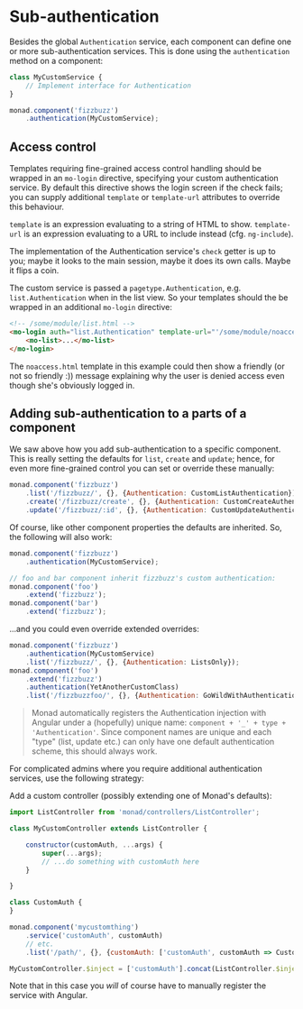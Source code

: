 # Sub-authentication
Besides the global `Authentication` service, each component can define one or
more sub-authentication services. This is done using the `authentication` method
on a component:

```javascript
class MyCustomService {
    // Implement interface for Authentication
}

monad.component('fizzbuzz')
    .authentication(MyCustomService);
```

## Access control
Templates requiring fine-grained access control handling should be wrapped in an
`mo-login` directive, specifying your custom authentication service. By default
this directive shows the login screen if the check fails; you can supply
additional `template` or `template-url` attributes to override this behaviour.

`template` is an expression evaluating to a string of HTML to show.
`template-url` is an expression evaluating to a URL to include instead (cfg.
`ng-include`).

The implementation of the Authentication service's `check` getter is up to you;
maybe it looks to the main session, maybe it does its own calls. Maybe it
flips a coin.

The custom service is passed a `pagetype.Authentication`, e.g.
`list.Authentication` when in the list view. So your templates should the be
wrapped in an additional `mo-login` directive:

```html
<!-- /some/module/list.html -->
<mo-login auth="list.Authentication" template-url="'/some/module/noaccess.html'">
    <mo-list>...</mo-list>
</mo-login>
```

The `noaccess.html` template in this example could then show a friendly (or not
so friendly :)) message explaining why the user is denied access even though
she's obviously logged in.

## Adding sub-authentication to a parts of a component
We saw above how you add sub-authentication to a specific component. This is
really setting the defaults for `list`, `create` and `update`; hence, for even
more fine-grained control you can set or override these manually:

```javascript
monad.component('fizzbuzz')
    .list('/fizzbuzz/', {}, {Authentication: CustomListAuthentication})
    .create('/fizzbuzz/create', {}, {Authentication: CustomCreateAuthentication})
    .update('/fizzbuzz/:id', {}, {Authentication: CustomUpdateAuthentication});
```

Of course, like other component properties the defaults are inherited. So, the
following will also work:

```javascript
monad.component('fizzbuzz')
    .authentication(MyCustomService);

// foo and bar component inherit fizzbuzz's custom authentication:
monad.component('foo')
    .extend('fizzbuzz');
monad.component('bar')
    .extend('fizzbuzz');
```

...and you could even override extended overrides:

```javascript
monad.component('fizzbuzz')
    .authentication(MyCustomService)
    .list('/fizzbuzz/', {}, {Authentication: ListsOnly});
monad.component('foo')
    .extend('fizzbuzz')
    .authentication(YetAnotherCustomClass)
    .list('/fizzbuzzfoo/', {}, {Authentication: GoWildWithAuthentication});
```

> Monad automatically registers the Authentication injection with Angular under
> a (hopefully) unique name: `component + '_' + type + 'Authentication'`. Since
> component names are unique and each "type" (list, update etc.) can only have
> one default authentication scheme, this should always work.

For complicated admins where you require additional authentication services, use
the following strategy:

Add a custom controller (possibly extending one of Monad's defaults):

```javascript
import ListController from 'monad/controllers/ListController';

class MyCustomController extends ListController {

    constructor(customAuth, ...args) {
        super(...args);
        // ...do something with customAuth here
    }

}

class CustomAuth {
}

monad.component('mycustomthing')
    .service('customAuth', customAuth)
    // etc.
    .list('/path/', {}, {customAuth: ['customAuth', customAuth => CustomAuth]});

MyCustomController.$inject = ['customAuth'].concat(ListController.$inject);
```

Note that in this case you _will_ of course have to manually register the
service with Angular.


